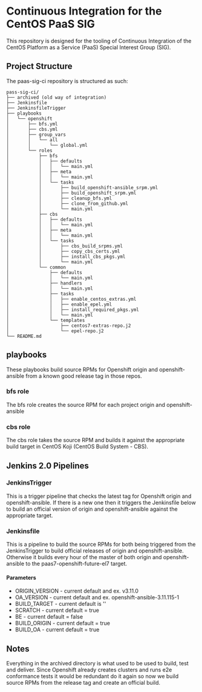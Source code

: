 # Continuous Integration for the CentOS PaaS SIG

This repository is designed for the tooling of Continuous Integration of
the CentOS Platform as a Service (PaaS) Special Interest Group (SIG).

## Project Structure
The paas-sig-ci repository is structured as such:

    pass-sig-ci/
    ├── archived (old way of integration)
    ├── Jenkinsfile
    ├── JenkinsfileTrigger
    ├── playbooks
    │   └── openshift
    │       ├── bfs.yml
    │       ├── cbs.yml
    │       ├── group_vars
    │       │   └── all
    │       │       └── global.yml
    │       └── roles
    │           ├── bfs
    │           │   ├── defaults
    │           │   │   └── main.yml
    │           │   ├── meta
    │           │   │   └── main.yml
    │           │   └── tasks
    │           │       ├── build_openshift-ansible_srpm.yml
    │           │       ├── build_openshift_srpm.yml
    │           │       ├── cleanup_bfs.yml
    │           │       ├── clone_from_github.yml
    │           │       └── main.yml
    │           ├── cbs
    │           │   ├── defaults
    │           │   │   └── main.yml
    │           │   ├── meta
    │           │   │   └── main.yml
    │           │   └── tasks
    │           │       ├── cbs_build_srpms.yml
    │           │       ├── copy_cbs_certs.yml
    │           │       ├── install_cbs_pkgs.yml
    │           │       └── main.yml
    │           └── common
    │               ├── defaults
    │               │   └── main.yml
    │               ├── handlers
    │               │   └── main.yml
    │               ├── tasks
    │               │   ├── enable_centos_extras.yml
    │               │   ├── enable_epel.yml
    │               │   ├── install_required_pkgs.yml
    │               │   └── main.yml
    │               └── templates
    │                   ├── centos7-extras-repo.j2
    │                   └── epel-repo.j2
    └── README.md
        

## playbooks

These playbooks build source RPMs for Openshift origin and openshift-ansible
from a known good release tag in those repos.  

### bfs role
The bfs role creates the source RPM for each project origin and openshift-ansible

### cbs role
The cbs role takes the source RPM and builds it against the appropriate build target
in CentOS Koji (CentOS Build System - CBS).

## Jenkins 2.0 Pipelines

### JenkinsTrigger
This is a trigger pipeline that checks the latest tag for Openshift origin and
openshift-ansible.  If there is a new one then it triggers the Jenkinsfile below
to build an official version of origin and openshift-ansible against the appropriate
target.
 
### Jenkinsfile
This is a pipeline to build the source RPMs for both being triggered from the
JenkinsTrigger to build official releases of origin and openshift-ansible.  
Otherwise it builds every hour of the master of both origin and openshift-ansible
to the paas7-openshift-future-el7 target.

#### Parameters

* ORIGIN_VERSION - current default and ex. v3.11.0
* OA_VERSION - current default and ex. openshift-ansible-3.11.115-1
* BUILD_TARGET - current default is '' 
* SCRATCH - current default = true
* BE - current default = false
* BUILD_ORIGIN - current default = true
* BUILD_OA - current default = true

## Notes

Everything in the archived directory is what used to be used to build, test and deliver.
Since Openshift already creates clusters and runs e2e conformance tests it would be redundant
do it again so now we build source RPMs from the release tag and create an official build.
